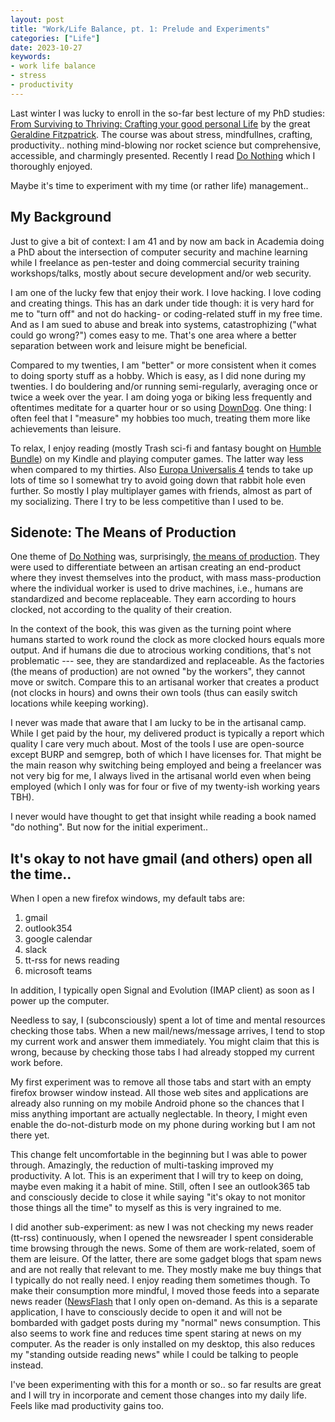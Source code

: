 ```yaml
---
layout: post
title: "Work/Life Balance, pt. 1: Prelude and Experiments"
categories: ["Life"]
date: 2023-10-27
keywords:
- work life balance
- stress
- productivity
---
```


Last winter I was lucky to enroll in the so-far best lecture of my PhD studies: [From Surviving to Thriving: Crafting your good personal Life](https://www.tiss.tuwien.ac.at/course/courseDetails.xhtml?dswid=8056&dsrid=556&courseNr=199096&semester=2021W) by the great [Geraldine Fitzpatrick](https://en.wikipedia.org/wiki/Geraldine_Fitzpatrick). The course was about stress, mindfullnes, crafting, productivity.. nothing mind-blowing nor rocket science but comprehensive, accessible, and charmingly presented. Recently I read [Do Nothing](https://amzn.to/3Mhnrmt) which I thoroughly enjoyed.

Maybe it's time to experiment with my time (or rather life) management..

## My Background

Just to give a bit of context: I am 41 and by now am back in Academia doing a PhD about the intersection of computer security and machine learning while I freelance as pen-tester and doing commercial security training workshops/talks, mostly about secure development and/or web security.

I am one of the lucky few that enjoy their work. I love hacking. I love coding and creating things. This has an dark under tide though: it is very hard for me to "turn off" and not do hacking- or coding-related stuff in my free time. And as I am sued to abuse and break into systems, catastrophizing ("what could go wrong?") comes easy to me. That's one area where a better separation between work and leisure might be beneficial.

Compared to my twenties, I am "better" or more consistent when it comes to doing sporty stuff as a hobby. Which is easy, as I did none during my twenties. I do bouldering and/or running semi-regularly, averaging once or twice a week over the year. I am doing yoga or biking less frequently and oftentimes meditate for a quarter hour or so using [DownDog](https://www.downdogapp.com/). One thing: I often feel that I "measure" my hobbies too much, treating them more like achievements than leisure.

To relax, I enjoy reading (mostly Trash sci-fi and fantasy bought on [Humble Bundle](https://www.humblebundle.com/books)) on my Kindle and playing computer games. The latter way less when compared to my thirties. Also [Europa Universalis 4](https://www.paradoxinteractive.com/games/europa-universalis-iv/about) tends to take up lots of time so I somewhat try to avoid going down that rabbit hole even further. So mostly I play multiplayer games with friends, almost as part of my socializing. There I try to be less competitive than I used to be.

## Sidenote: The Means of Production

One theme of [Do Nothing](https://amzn.to/3Mhnrmt) was, surprisingly, [the means of production](https://en.wikipedia.org/wiki/Means_of_production). They were used to differentiate between an artisan creating an end-product where they invest themselves into the product, with mass mass-production where the individual worker is used to drive machines, i.e., humans are standardized and become replaceable. They earn according to hours clocked, not according to the quality of their creation.

In the context of the book, this was given as the turning point where humans started to work round the clock as more clocked hours equals more output. And if humans die due to atrocious working conditions, that's not problematic --- see, they are standardized and replaceable. As the factories (the means of production) are not owned "by the workers", they cannot move or switch. Compare this to an artisanal worker that creates a product (not clocks in hours) and owns their own tools (thus can easily switch locations while keeping working).

I never was made that aware that I am lucky to be in the artisanal camp. While I get paid by the hour, my delivered product is typically a report which quality I care very much about. Most of the tools I use are open-source except BURP and semgrep, both of which I have licenses for. That might be the main reason why switching being employed and being a freelancer was not very big for me, I always lived in the artisanal world even when being employed (which I only was for four or five of my twenty-ish working years TBH).

I never would have thought to get that insight while reading a book named "do nothing". But now for the initial experiment..

## It's okay to not have gmail (and others) open all the time..

When I open a new firefox windows, my default tabs are:

1. gmail
2. outlook354
3. google calendar
4. slack
5. tt-rss for news reading
6. microsoft teams

In addition, I typically open Signal and Evolution (IMAP client) as soon as I power up the computer.

Needless to say, I (subconsciously) spent a lot of time and mental resources checking those tabs. When a new mail/news/message arrives, I tend to stop my current work and answer them immediately. You might claim that this is wrong, because by checking those tabs I had already stopped my current work before.

My first experiment was to remove all those tabs and start with an empty firefox browser window instead. All those web sites and applications are already also running on my mobile Android phone so the chances that I miss anything important are actually neglectable. In theory, I might even enable the do-not-disturb mode on my phone during working but I am not there yet.

This change felt uncomfortable in the beginning but I was able to power through. Amazingly, the reduction of multi-tasking improved my productivity. A lot. This is an experiment that I will try to keep on doing, maybe even making it a habit of mine. Still, often I see an outlook365 tab and consciously decide to close it while saying "it's okay to not monitor those things all the time" to myself as this is very ingrained to me.

I did another sub-experiment: as new I was not checking my news reader (tt-rss) continuously, when I opened the newsreader I spent considerable time browsing through the news. Some of them are work-related, soem of them are leisure. Of the latter, there are some gadget blogs that spam news and are not really that relevant to me. They mostly make me buy things that I typically do not really need. I enjoy reading them sometimes though. To make their consumption more mindful, I moved those feeds into a separate news reader ([NewsFlash](https://apps.gnome.org/NewsFlash/) that I only open on-demand. As this is a separate application, I have to consciously decide to open it and will not be bombarded with gadget posts during my "normal" news consumption. This also seems to work fine and reduces time spent staring at news on my computer. As the reader is only installed on my desktop, this also reduces my "standing outside reading news" while I could be talking to people instead.

I've been experimenting with this for a month or so.. so far results are great and I will try in incorporate and cement those changes into my daily life. Feels like mad productivity gains too.
